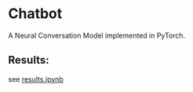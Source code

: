 # Chatbot
A Neural Conversation Model implemented in PyTorch.

## Results:
 see [results.ipynb](results.ipynb)